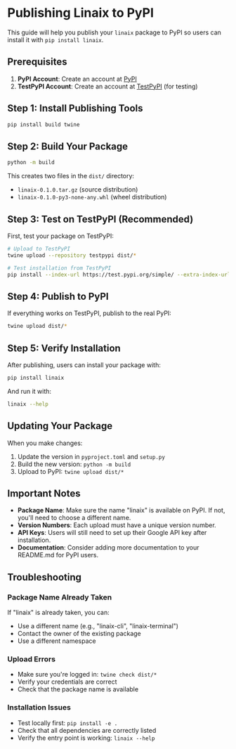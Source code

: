 # Publishing Linaix to PyPI

This guide will help you publish your `linaix` package to PyPI so users can install it with `pip install linaix`.

## Prerequisites

1. **PyPI Account**: Create an account at [PyPI](https://pypi.org/account/register/)
2. **TestPyPI Account**: Create an account at [TestPyPI](https://test.pypi.org/account/register/) (for testing)

## Step 1: Install Publishing Tools

```bash
pip install build twine
```

## Step 2: Build Your Package

```bash
python -m build
```

This creates two files in the `dist/` directory:
- `linaix-0.1.0.tar.gz` (source distribution)
- `linaix-0.1.0-py3-none-any.whl` (wheel distribution)

## Step 3: Test on TestPyPI (Recommended)

First, test your package on TestPyPI:

```bash
# Upload to TestPyPI
twine upload --repository testpypi dist/*

# Test installation from TestPyPI
pip install --index-url https://test.pypi.org/simple/ --extra-index-url https://pypi.org/simple/ linaix
```

## Step 4: Publish to PyPI

If everything works on TestPyPI, publish to the real PyPI:

```bash
twine upload dist/*
```

## Step 5: Verify Installation

After publishing, users can install your package with:

```bash
pip install linaix
```

And run it with:
```bash
linaix --help
```

## Updating Your Package

When you make changes:

1. Update the version in `pyproject.toml` and `setup.py`
2. Build the new version: `python -m build`
3. Upload to PyPI: `twine upload dist/*`

## Important Notes

- **Package Name**: Make sure the name "linaix" is available on PyPI. If not, you'll need to choose a different name.
- **Version Numbers**: Each upload must have a unique version number.
- **API Keys**: Users will still need to set up their Google API key after installation.
- **Documentation**: Consider adding more documentation to your README.md for PyPI users.

## Troubleshooting

### Package Name Already Taken
If "linaix" is already taken, you can:
- Use a different name (e.g., "linaix-cli", "linaix-terminal")
- Contact the owner of the existing package
- Use a different namespace

### Upload Errors
- Make sure you're logged in: `twine check dist/*`
- Verify your credentials are correct
- Check that the package name is available

### Installation Issues
- Test locally first: `pip install -e .`
- Check that all dependencies are correctly listed
- Verify the entry point is working: `linaix --help` 